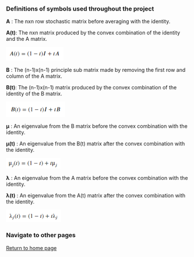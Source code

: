 ### Definitions of symbols used throughout the project

**A** : The nxn row stochastic matrix before averaging with the identity.

**A(t)**: The nxn matrix produced by the convex combination of the identity and the A matrix.

![](images/a_t_expression.png)

**B** : The (n-1)x(n-1) principle sub matrix made by removing the first row and column of the A matrix.

**B(t)**: The (n-1)x(n-1) matrix produced by the convex combination of the identity of the B matrix.

![](images/b_t_expression.png)

**μ** : An eigenvalue from the B matrix before the convex combination with the identity.

**μ(t)** : An eigenvalue from the B(t) matrix after the convex combination with the identity.

![](images/mu_expression.png)

**λ** : An eigenvalue from the A matrix before the convex combination with the identity.

**λ(t)** : An eigenvalue from the A(t) matrix after the convex combination with the identity.

![](images/lambda_expression.png)

### Navigate to other pages

[Return to home page](README.md)   